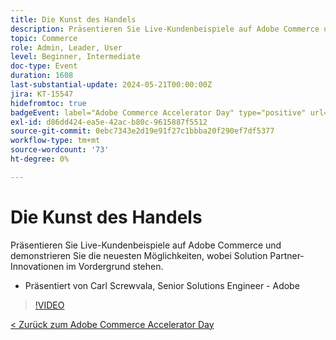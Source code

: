 ```yaml
---
title: Die Kunst des Handels
description: Präsentieren Sie Live-Kundenbeispiele auf Adobe Commerce und demonstrieren Sie die neuesten Möglichkeiten, wobei Solution Partner-Innovationen im Vordergrund stehen.
topic: Commerce
role: Admin, Leader, User
level: Beginner, Intermediate
doc-type: Event
duration: 1608
last-substantial-update: 2024-05-21T00:00:00Z
jira: KT-15547
hidefromtoc: true
badgeEvent: label="Adobe Commerce Accelerator Day" type="positive" url="https://experienceleague.adobe.com/en/docs/events/apac-commerce-recordings/2024/overview"
exl-id: d86dd424-ea5e-42ac-b80c-9615887f5512
source-git-commit: 0ebc7343e2d19e91f27c1bbba20f290ef7df5377
workflow-type: tm+mt
source-wordcount: '73'
ht-degree: 0%

---
```


# Die Kunst des Handels

Präsentieren Sie Live-Kundenbeispiele auf Adobe Commerce und demonstrieren Sie die neuesten Möglichkeiten, wobei Solution Partner-Innovationen im Vordergrund stehen.

+ Präsentiert von Carl Screwvala, Senior Solutions Engineer - Adobe

>[!VIDEO](https://video.tv.adobe.com/v/3429274/?learn=on)

[&lt; Zurück zum Adobe Commerce Accelerator Day](./overview.md)
